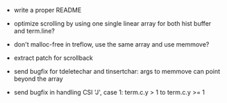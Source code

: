 * write a proper README

* optimize scrolling by using one single linear array for both hist buffer and
  term.line?

* don't malloc-free in treflow, use the same array and use memmove?

* extract patch for scrollback

* send bugfix for tdeletechar and tinsertchar: args to memmove can point beyond
  the array

* send bugfix in handling CSI 'J', case 1: term.c.y > 1 to term.c.y >= 1
